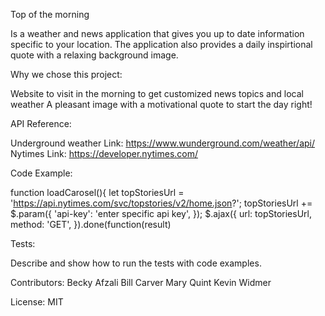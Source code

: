 
Top of the morning

Is a weather and news application that gives you up to date information specific to your location.  The application also provides a daily inspirtional quote with a relaxing background image.

Why we chose this project:

Website to visit in the morning to get customized news topics and local weather
A pleasant image with a motivational quote to start the day right!

API Reference:

Underground weather Link: https://www.wunderground.com/weather/api/
Nytimes Link: https://developer.nytimes.com/


Code Example:

function loadCarosel(){
  let topStoriesUrl = 'https://api.nytimes.com/svc/topstories/v2/home.json?';
  topStoriesUrl += $.param({
    'api-key': 'enter specific api key',
  });
  $.ajax({
    url: topStoriesUrl,
    method: 'GET',
  }).done(function(result)

Tests:

Describe and show how to run the tests with code examples.

Contributors:
Becky Afzali
Bill Carver
Mary Quint
Kevin Widmer

License:
MIT
